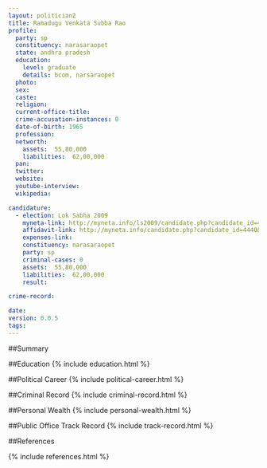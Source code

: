```yaml
---
layout: politician2
title: Ramadugu Venkata Subba Rao
profile: 
  party: sp
  constituency: narasaraopet
  state: andhra pradesh
  education: 
    level: graduate
    details: bcom, narsaraopet
  photo: 
  sex: 
  caste: 
  religion: 
  current-office-title: 
  crime-accusation-instances: 0
  date-of-birth: 1965
  profession: 
  networth: 
    assets:  55,80,000
    liabilities:  62,00,000
  pan: 
  twitter: 
  website: 
  youtube-interview: 
  wikipedia: 

candidature: 
  - election: Lok Sabha 2009
    myneta-link: http://myneta.info/ls2009/candidate.php?candidate_id=4440
    affidavit-link: http://myneta.info/candidate.php?candidate_id=4440&scan=original
    expenses-link: 
    constituency: narasaraopet 
    party: sp
    criminal-cases: 0
    assets:  55,80,000
    liabilities:  62,00,000
    result:  

crime-record: 

date: 
version: 0.0.5
tags: 
---
```

##Summary


##Education
{% include education.html %}


##Political Career
{% include political-career.html %}


##Criminal Record
{% include criminal-record.html %}


##Personal Wealth
{% include personal-wealth.html %}


##Public Office Track Record
{% include track-record.html %}


##References


{% include references.html %}